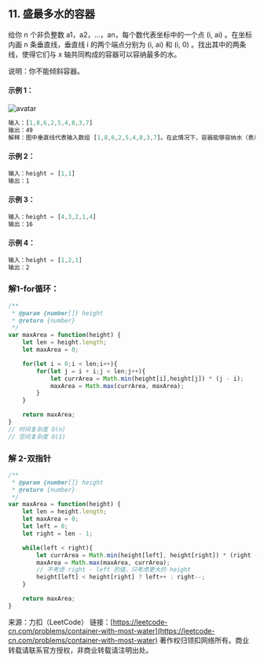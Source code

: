 ## 11. 盛最多水的容器

给你 n 个非负整数 a1，a2，...，an，每个数代表坐标中的一个点 (i, ai) 。在坐标内画 n 条垂直线，垂直线 i 的两个端点分别为 (i, ai) 和 (i, 0) 。找出其中的两条线，使得它们与 x 轴共同构成的容器可以容纳最多的水。

说明：你不能倾斜容器。

#### 示例 1：

![avatar](https://aliyun-lc-upload.oss-cn-hangzhou.aliyuncs.com/aliyun-lc-upload/uploads/2018/07/25/question_11.jpg)

```js
输入：[1,8,6,2,5,4,8,3,7]
输出：49 
解释：图中垂直线代表输入数组 [1,8,6,2,5,4,8,3,7]。在此情况下，容器能够容纳水（表示为蓝色部分）的最大值为 49。
```

#### 示例 2：
```js
输入：height = [1,1]
输出：1
```
#### 示例 3：
```js
输入：height = [4,3,2,1,4]
输出：16
```

#### 示例 4：
```js
输入：height = [1,2,1]
输出：2
```

### 解1-for循环：

```js
/**
 * @param {number[]} height
 * @return {number}
 */
var maxArea = function(height) {
	let len = height.length;
	let maxArea = 0;

	for(let i = 0;i < len;i++){
		for(let j = i + i;j < len;j++){
			let currArea = Math.min(height[i],height[j]) * (j - i);
			maxArea = Math.max(currArea, maxArea);
		}
	}

	return maxArea;
}
// 时间复杂度 O(n)
// 空间复杂度 O(1)
```

### 解 2-双指针

```js
/**
 * @param {number[]} height
 * @return {number}
 */
var maxArea = function(height) {
	let len = height.length;
	let maxArea = 0;
	let left = 0;
	let right = len - 1;

	while(left < right){
		let currArea = Math.min(height[left], height[right]) * (right - left);
		maxArea = Math.max(maxArea, currArea);
		// 不考虑 right - left 的值，只考虑更大的 height
		height[left] < height[right] ? left++ : right--; 
	}

	return maxArea;
}
```

来源：力扣（LeetCode）
链接：[https://leetcode-cn.com/problems/container-with-most-water](https://leetcode-cn.com/problems/container-with-most-water)
著作权归领扣网络所有。商业转载请联系官方授权，非商业转载请注明出处。